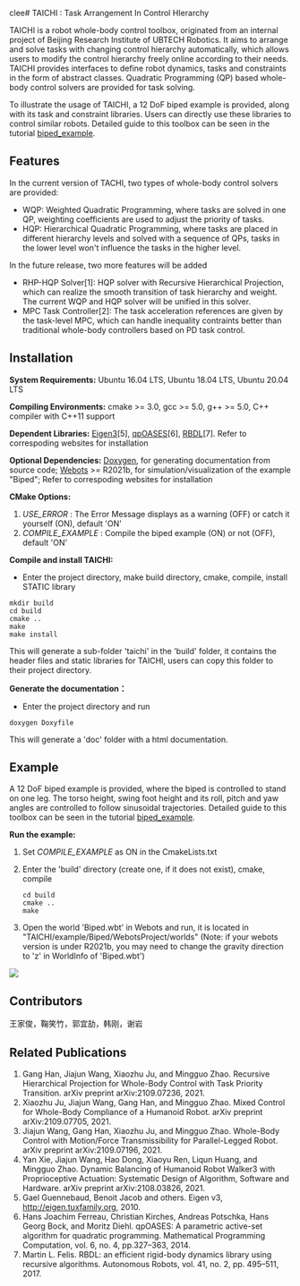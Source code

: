 clee# TAICHI : Task Arrangement In Control HIerarchy

TAICHI is a robot whole-body control toolbox, originated from an internal project of Beijing Research Institute of UBTECH Robotics. It aims to arrange and solve tasks with changing control hierarchy automatically, which allows users to modify the control hierarchy freely online according to their needs. TAICHI provides interfaces to define robot dynamics, tasks and constraints in the form of abstract classes. Quadratic Programming (QP) based whole-body control solvers are provided for task solving.

To illustrate the usage of TAICHI, a 12 DoF biped example is provided, along with its task and constraint libraries. Users can directly use these libraries to control similar robots. 
Detailed guide to this toolbox can be seen in the tutorial [biped_example](http://10.10.1.70/TAICHI/TAICHI/wikis/TAICHI:-Biped-Example).
## Features
In the current version of TACHI, two types of whole-body control solvers are provided:
- WQP: Weighted Quadratic Programming, where tasks are solved in one QP, weighting coefficients are used to adjust the priority of tasks.
- HQP: Hierarchical Quadratic Programming, where tasks are placed in different hierarchy levels and solved with a sequence of QPs, tasks in the lower level won't influence the tasks in the higher level.

In the future release, two more features will be added
- RHP-HQP Solver[1]: HQP solver with Recursive Hierarchical Projection, which can realize the smooth transition of task hierarchy and weight. The current WQP and HQP solver will be unified in this solver.
- MPC Task Controller[2]: The task acceleration references are given by the task-level MPC, which can handle inequality contraints better than traditional whole-body controllers based on PD task control.

## Installation
**System Requirements:** Ubuntu 16.04 LTS, Ubuntu 18.04 LTS, Ubuntu 20.04 LTS

**Compiling Environments:**  cmake >= 3.0, gcc >= 5.0, g++ >= 5.0, C++ compiler with C++11 support

**Dependent Libraries:** [Eigen3](https://eigen.tuxfamily.org/index.php?title=Main_Page)[5], [qpOASES](https://github.com/coin-or/qpOASES)[6], [RBDL](https://github.com/rbdl/rbdl)[7]. Refer to correspoding websites for installation

**Optional Dependencies:** [Doxygen](https://www.doxygen.nl/index.html), for generating documentation from source code; [Webots](https://cyberbotics.com/) >= R2021b, for simulation/visualization of the example "Biped"; Refer to correspoding websites for installation

**CMake Options:**

  1.  *USE_ERROR* : The Error Message displays as a warning (OFF) or catch it yourself (ON), default 'ON'
  2.  *COMPILE_EXAMPLE* : Compile the biped example (ON) or not (OFF), default 'ON'

**Compile and install TAICHI:**

- Enter the project directory, make build directory, cmake, compile, install STATIC library

```shell
mkdir build
cd build
cmake ..
make
make install
```

This will generate a sub-folder 'taichi' in the 'build' folder, it contains the header files and static libraries for TAICHI, users can copy this folder to their project directory.

**Generate the documentation：**

- Enter the project directory and run

```shell
doxygen Doxyfile
```

This will generate a 'doc' folder with a html documentation. 

## Example
A 12 DoF biped example is provided, where the biped is controlled to stand on one leg. The torso height, swing foot height and its roll, pitch and yaw angles are controlled to follow sinusoidal trajectories. Detailed 
guide to this toolbox can be seen in the tutorial [biped_example](http://10.10.1.70/TAICHI/TAICHI/wikis/TAICHI:-Biped-Example).

**Run the example:**

1. Set *COMPILE_EXAMPLE* as ON in the CmakeLists.txt

2. Enter the 'build' directory (create one, if it does not exist), cmake, compile
	```shell
    cd build
    cmake ..
    make
   ```
   
3. Open the world 'Biped.wbt' in Webots and run, it is located in "TAICHI/example/Biped/WebotsProject/worlds" (Note: if your webots version is under R2021b, you may need to change the gravity direction to 'z' in WorldInfo of 'Biped.wbt')

<img src="http://10.10.1.70/TAICHI/TAICHI/raw/gif/biped.gif"/>

## Contributors

王家俊，鞠笑竹，郭宜劼，韩刚，谢岩

## Related Publications

1. Gang Han, Jiajun Wang, Xiaozhu Ju, and Mingguo Zhao. Recursive Hierarchical Projection for Whole-Body Control with Task Priority Transition. arXiv preprint arXiv:2109.07236, 2021.
2. Xiaozhu Ju, Jiajun Wang, Gang Han, and Mingguo Zhao. Mixed Control for Whole-Body Compliance of a Humanoid Robot. arXiv preprint arXiv:2109.07705, 2021.
3. Jiajun Wang, Gang Han, Xiaozhu Ju, and Mingguo Zhao. Whole-Body Control with Motion/Force Transmissibility for Parallel-Legged Robot. arXiv preprint arXiv:2109.07196, 2021.
4. Yan Xie, Jiajun Wang, Hao Dong, Xiaoyu Ren, Liqun Huang, and Mingguo Zhao. Dynamic Balancing of Humanoid Robot Walker3 with Proprioceptive Actuation: Systematic Design of Algorithm, Software and Hardware. arXiv preprint arXiv:2108.03826, 2021.
5. Gael Guennebaud, Benoit Jacob and others. Eigen v3, http://eigen.tuxfamily.org, 2010. 
6. Hans Joachim Ferreau,  Christian Kirches,  Andreas Potschka,  Hans Georg Bock,  and  Moritz Diehl. qpOASES:  A  parametric  active-set  algorithm  for  quadratic  programming.  Mathematical  Programming  Computation, vol. 6, no. 4, pp.327–363, 2014.
7. Martin L. Felis. RBDL: an efficient rigid-body dynamics library using recursive algorithms. Autonomous Robots, vol. 41, no. 2, pp. 495–511, 2017.


